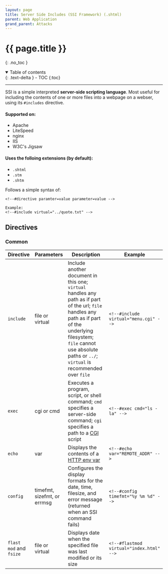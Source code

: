 ```yaml
---
layout: page
title: Server Side Includes (SSI Framework) (.shtml)
parent: Web Application
grand_parent: Attacks
---
```

# {{ page.title }}
{: .no_toc }

<details open markdown="block">
  <summary>
    Table of contents
  </summary>
  {: .text-delta }
- TOC
{:toc}
</details>

---

SSI is a simple interpreted **server-side scripting language**. Most useful for including the contents of one or more files into a webpage on a webser, using its `#includes` directive.

#### Supported on:
- Apache
- LiteSpeed
- nginx
- IIS
- W3C's Jigsaw

#### Uses the folloing extensions (by default):
- `.shtml`
- `.stm`
- `.shtm`

Follows a simple syntax of:
```SSI
<!--#directive paramter=value parameter=value -->

Example:
<!--#include virtual="../quote.txt" -->
```

## Directives
### Common
| Directive               | Parameters                  | Description                                                                                                                                                                                                                              | Example                                  |
| ----------------------- | --------------------------- | ---------------------------------------------------------------------------------------------------------------------------------------------------------------------------------------------------------------------------------------- | ---------------------------------------- |
| `include`               | file or virtual             | Include another document in this one; `virtual` handles any path as if part of the url; `file` handles any path as if part of the underlying filesystem; `file` cannot use absolute paths or `../`; `virtual` is recommended over `file` | `<!--#include virtual="menu.cgi" -->`    |
| `exec`                  | cgi or cmd                  | Executes a program, script, or shell command; `cmd` specifies a server-side command; `cgi` specifies a path to a [CGI](https://en.wikipedia.org/wiki/Common_Gateway_Interface) script                                                    | `<!--#exec cmd="ls -la" -->`             |
| `echo`                  | var                         | Displays the contents of a [HTTP env var](https://en.wikipedia.org/wiki/Environment_variable)                                                                                                                                            | `<!--#echo var="REMOTE_ADDR" -->`        |
| `config`                | timefmt, sizefmt, or errmsg | Configures the display formats for the date, time, filesize, and error message (returned when an SSI command fails)                                                                                                                      | `<!--#config timefmt="%y %m %d" -->`     |
| `flast mod` and `fsize` | file or virtual             | Displays date when the specified file was last modified or its size                                                                                                                                                                      | `<!--#flastmod virtual="index.html" -->` |
